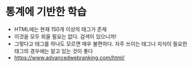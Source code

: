 # 통계에 기반한 학습
- HTML에는 현재 150개 이상의 태그가 존재
- 이것을 모두 외울 필요는 없다. 검색이 있으니까!
- 그렇다고 태그를 하나도 모르면 매우 불편하다. 자주 쓰이는 태그나 지식이 필요한 태그의 경우에는 알고 있는 것이 좋다
- https://www.advancedwebranking.com/html/